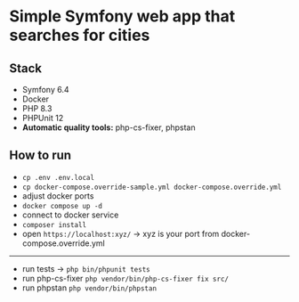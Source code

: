 # Simple Symfony web app that searches for cities

## Stack
- Symfony 6.4
- Docker
- PHP 8.3
- PHPUnit 12
- <b>Automatic quality tools:</b> php-cs-fixer, phpstan


## How to run
- `cp .env .env.local`
- `cp docker-compose.override-sample.yml docker-compose.override.yml`
- adjust docker ports
- `docker compose up -d`
- connect to docker service
- `composer install`
- open `https://localhost:xyz/` -> xyz is your port from docker-compose.override.yml

---
- run tests -> `php bin/phpunit tests`
- run php-cs-fixer `php vendor/bin/php-cs-fixer fix src/`
- run phpstan `php vendor/bin/phpstan`
